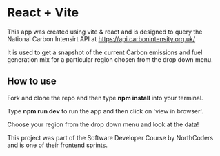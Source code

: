 # React + Vite

This app was created using vite & react and is designed to query the National Carbon Intensirt API at https://api.carbonintensity.org.uk/

It is used to get a snapshot of the current Carbon emissions and fuel generation mix for a particular region chosen from the drop down menu.

## How to use

Fork and clone the repo and then type **npm install** into your terminal.

Type **npm run dev** to run the app and then click on 'view in browser'.

Choose your region from the drop down menu and look at the data!


This project was part of the Software Developer Course by NorthCoders and is one of their frontend sprints.